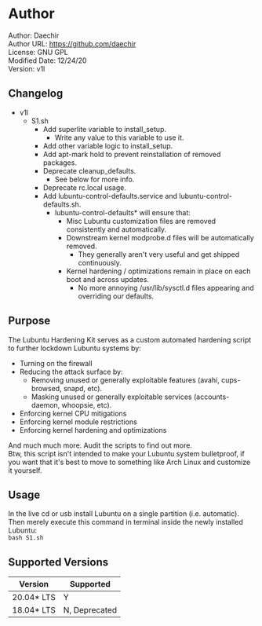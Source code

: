 # Author
Author: Daechir <br/>
Author URL: https://github.com/daechir <br/>
License: GNU GPL <br/>
Modified Date: 12/24/20 <br/>
Version: v1l


## Changelog
+ v1l
  * S1.sh
    + Add superlite variable to install_setup.
      * Write any value to this variable to use it.
    + Add other variable logic to install_setup.
    + Add apt-mark hold to prevent reinstallation of removed packages.
    + Deprecate cleanup_defaults.
      * See below for more info.
    + Deprecate rc.local usage.
    + Add lubuntu-control-defaults.service and lubuntu-control-defaults.sh.
      * lubuntu-control-defaults* will ensure that:
        + Misc Lubuntu customization files are removed consistently and automatically.
        + Downstream kernel modprobe.d files will be automatically removed.
          * They generally aren't very useful and get shipped continuously.
        + Kernel hardening / optimizations remain in place on each boot and across updates.
          * No more annoying /usr/lib/sysctl.d files appearing and overriding our defaults.


## Purpose
The Lubuntu Hardening Kit serves as a custom automated hardening script to further lockdown Lubuntu systems by:
+ Turning on the firewall
+ Reducing the attack surface by:
	* Removing unused or generally exploitable features (avahi, cups-browsed, snapd, etc).
	* Masking unused or generally exploitable services (accounts-daemon, whoopsie, etc).
+ Enforcing kernel CPU mitigations
+ Enforcing kernel module restrictions
+ Enforcing kernel hardening and optimizations

And much much more. Audit the scripts to find out more. <br/>
Btw, this script isn't intended to make your Lubuntu system bulletproof, if you want that it's best to move to something like Arch Linux and customize it yourself.


## Usage
In the live cd or usb install Lubuntu on a single partition (i.e. automatic).<br/>
Then merely execute this command in terminal inside the newly installed Lubuntu:<br/>
`bash S1.sh`


## Supported Versions
| Version | Supported |
| --- | --- |
| 20.04* LTS | Y |
| 18.04* LTS | N, Deprecated |

